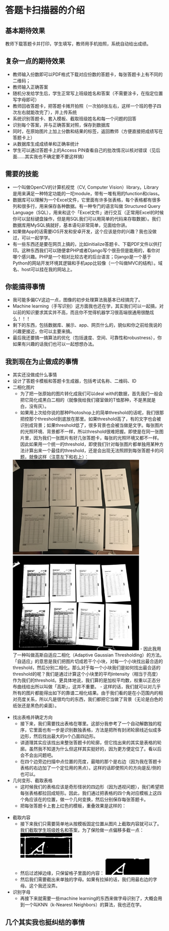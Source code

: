 # 答题卡扫描器的介绍

## 基本期待效果
教师下载答题卡并打印，学生填写，教师用手机拍照，系统自动给出成绩。

## 复杂一点的期待效果
* 教师输入份数即可以PDF格式下载对应份数的答题卡，每张答题卡上有不同的二维码；
* 教师输入正确答案
* 随机分发给学生后，学生正常写上班级姓名和答案（不需要涂卡，在指定位置写字母即可）
* 教师回收答题卡，把答题卡摊开拍照（一次拍8张左右，这样一个班的卷子四次左右就能改完了），并上传系统
* 系统识别答题卡、套入模板、截取班级姓名和每一个问题的回答
* 识别每个答案，并与正确答案对照，保存到数据库
* 同时，在原始图片上加上分数和结果的标签，返回教师（方便直接把成绩写在答题卡上）
* 从数据库生成成绩单和正确率统计
* 学生可以通过答题卡上的Access PIN查看自己的批改情况以核对错误（见后面……其实我也不确定要不要这样搞）

## 需要的技能
* 一个叫做OpenCV的计算机视觉（CV, Computer Vision）library。Library 是用来满足一种特定功能的一坨module，带有一堆有用的function和class。
* 数据库可以理解为一个Excel文件，它里面有许多张表格，每个表格都有很多列和很多行，用来保存各种数据。有一种专门的语言叫做 Structured Query Language（SQL），用来和这个「Excel文件」进行交互（正常用Excel的时候你可以鼠标键盘操作，但是用SQL我们可以用简单的代码来存取数据）。我们数据库用MySQL搞就好，基本语句非常简单，见面给你讲。
* 如果做App的话需要iOS开发和安卓开发，这个应该是你的兴趣？我也没做过，可以一起学学。
* 有一些东西还是要在网页上搞的，比如initialize答题卡、下载PDF文件以供打印。这种东西我们可以随便拿PHP或者Django写个很丑但是能用的，看你对哪个感兴趣。PHP是一个相对比较古老的后台语言；Django是一个基于Python的网站开发环境其逻辑和手机app比较像（一个叫做MVC的结构）。域名、host可以挂在我的网站上。 

## 你能搞得事情
* 我可能多偏CV这边一点，图像的初步处理算法我基本已经搞完了。
* Machine learning（手写识别）这方面我也还在学，其实我们可以一起搞，对以前的知识要求其实并不高，而且你不觉得机器学习很高端很通用很酷炫么！！！
* 剩下的东西，包括数据库、展示、app、网页什么的，貌似和你之前给我说的兴趣更接近，你可以主要来搞。
* 最后我还要搞一搞算法的优化（包括速度、空间、可靠性和robustness），你如果有兴趣的话我们也可以一起想想办法。

## 我到现在为止做成的事情
* 其实还没做成什么事情
* 设计了答题卡模板和答题卡生成器，包括考试名称、二维码、ID
* 二相化图片
    - 为了把一张原始的图片转化成我们可以deal with的数据，首先我们一般会把它简化成黑白二相的（就像我给我们寝室做的T恤那种，不是黑就是白，没有灰）。
    - 如果用上次给你说的那种Photoshop上的简单threshold的话呢，我们很那把控那个threshold到底放在那里。如果threshold高了，有的文字也会被识别成背景；如果threshold低了，很多背景也会被当做是文字。每张图片的光照环境、背景都不一样，所以threshold很难把握。即使是在同一张图片里，因为我们一张图片有好几张答题卡，每张的光照环境又都不一样。因此如果用一个统一的threshold，即使我们针对每张图片都单独用某种方法计算出来一个最佳的threshold，还是会出现无法照顾到每张答题卡的问题，就像这样（注意左下和右上）：
    <img src="source.jpg" width="400">
    <img src="source-b.jpg" width="400">
    - 因此我用了一种叫做高斯自适应二相化（Adaptive Gaussian Thresholding）的方法。「自适应」的意思是我们把图片切成若干个小块，对每一个小块找出最合适的threshold，然后分别二相化。那么对于每一个小块我们是如何找出最合适的threshold的呢？我们是通过计算这个小块里的平均intensity（相当于亮度）作为我们的threshold。更具体地说，我们算的是加权平均数，权重以正态分布曲线给出所以叫做「高斯」，这并不重要。
    - 这样的话，我们就可以对几乎所有的图片都能得出如下的靠谱二相化结果。由于我们看的是在小范围内的相对亮度关系，所以凡是很均匀的东西，我们都把它当做了背景（无论是白色的纸张还是黑色的桌面）。
    <img scr="source-ab.jpg" width = "600">
* 找出表格并确定方向
    - 接下来，我们需要找出表格在哪里。这部分我参考了一个自动解数独的程序，它里面也有一步是识别数独表格，方法是把所有封闭轮廓线近似成多边形，然后找出最大的n个凸面四边形。
    - 讲道理其实应该找出来整张答题卡的轮廓，但它找出来的其实是表格的轮廓。虽然我不知道为什么但这样其实挺好的，因为更方便定位了。看以后会不会出问题吧。
    - 在四个边旁边扫描中点位置的亮度，最暗的那个是右边（因为我在答题卡表格的右边加了一个定位用的黑点）。这样的话即使照片的方向是反/侧的也可以。
* 几何变形、截取表格
    - 这时候我们的表格应该是奇形怪状的四边形（因为透视问题），我们希望把每张表格都拉回成矩形。因此，我们通过把表格的四个角对应模板上这四个角应该在的位置，做一个几何变换，然后分别保存每张答题卡。
    - 把每张答题卡上套上红色的模板，重叠效果是这样的：
    <img scr="temp_matching.jpg" width = "600">
* 截取内容
    - 接下来我们只需要简单地从按模板固定位置从图片上截取内容就可以了。我们截取学生班级姓名和答案，为了保险做一点偏移多截一点：
    ![](ans-img-0.png)
    - 然后过滤掉边缘，只保留格子里面的内容：
    ![](ans-img-trim-0.png)
    - 然后我们需要截出来单独的字母。如果有拉掉的话，我们用最右边的字母。这个我还没弄。
* 识别字母
    - 再接下来就需要一些machine learning的东西来做字母识别了，大概会用到一个叫KNN（k-Nearest Neighbors）的算法，我也还在学。

## 几个其实我也挺纠结的事情

